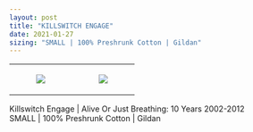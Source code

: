 ```yaml
---
layout: post
title: "KILLSWITCH ENGAGE"
date: 2021-01-27
sizing: "SMALL | 100% Preshrunk Cotton | Gildan"
---
```




<table style="width:100%;"><tr><td style="vertical-align:top;">
      <figure class="tmblr-full" data-orig-height="2048" data-orig-width="1365" data-orig-src="https://concertshirts.netlify.app/shirts/0006/0006-01.jpg"><img src="https://64.media.tumblr.com/93000c2089e849923f82746ef4b57a6a/9e2b859366d36008-c0/s540x810/d7a85d727fecc862c77e2ddec47fe2da992551b4.jpg" data-orig-height="2048" data-orig-width="1365" data-orig-src="https://concertshirts.netlify.app/shirts/0006/0006-01.jpg"/></figure></td>
    <td style="vertical-align:top;">
      <figure class="tmblr-full" data-orig-height="2048" data-orig-width="1365" data-orig-src="https://concertshirts.netlify.app/shirts/0006/0006-02.jpg"><img src="https://64.media.tumblr.com/366566f80d2c42ca9f7604edf6f546ef/9e2b859366d36008-57/s540x810/3e2df942adb4acc98c4cdd1a4f00cce22c8ff719.jpg" data-orig-height="2048" data-orig-width="1365" data-orig-src="https://concertshirts.netlify.app/shirts/0006/0006-02.jpg"/></figure></td>
  </tr></table><p>
  Killswitch Engage | Alive Or Just Breathing: 10 Years 2002-2012<br/>SMALL | 100% Preshrunk Cotton | Gildan
</p>
